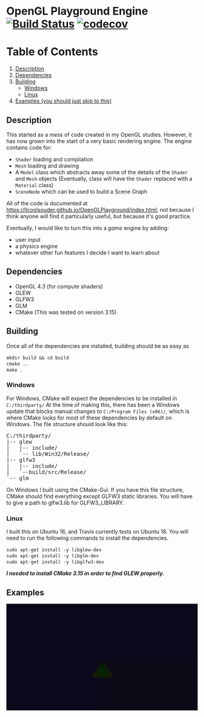 # OpenGL Playground Engine [![Build Status](https://travis-ci.org/Llcoolsouder/PlaygroundEngine.svg?branch=master)](https://travis-ci.org/Llcoolsouder/PlaygroundEngine) [![codecov](https://codecov.io/gh/Llcoolsouder/PlaygroundEngine/branch/master/graph/badge.svg)](https://codecov.io/gh/Llcoolsouder/PlaygroundEngine)

# Table of Contents
1. [Description](#description)
2. [Dependencies](#dependencies)
3. [Building](#building)
    - [Windows](#windows)
    - [Linux](#linux)
4. [Examples (you should just skip to this)](#examples)


## Description <a name="description"></a>
This started as a mess of code created in my OpenGL studies. However, it has now grown into the start of a very basic rendering engine.
The engine contains code for:
- `Shader` loading and compilation
- `Mesh` loading and drawing
- A `Model` class which abstracts away some of the details of the `Shader` and `Mesh` objects (Eventually, class will have the `Shader` replaced with a `Material` class)
- `SceneNode` which can be used to build a Scene Graph  

All of the code is documented at <https://llcoolsouder.github.io/OpenGLPlayground/index.html>;
not because I think anyone will find it particularly useful, but because it's
good practice.

Eventually, I would like to turn this into a *game* engine by adding:
- user input
- a physics engine
- whatever other fun features I decide I want to learn about

## Dependencies <a name="dependencies"></a>
- OpenGL 4.3 (for compute shaders)
- GLEW
- GLFW3
- GLM
- CMake (This was tested on version 3.15)

## Building <a name="building"></a>

Once all of the dependencies are installed, building should be as easy as
```
mkdir build && cd build
cmake ..
make .
```

### Windows <a name="windows"></a>
For Windows, CMake will expect the dependencies to be installed in `C:/thirdparty/`
At the time of making this, there has been a Windows update that blocks
manual changes to `C:/Program Files (x86)/`, which is where CMake looks for most
of these dependencies by default on Windows. The file structure should look like
this:

<pre>
C:/thirdparty/  
|-- glew  
|   |-- include/  
|   `-- lib/Win32/Release/  
|-- glfw3  
|   |-- include/  
|   `--build/src/Release/  
`-- glm  
</pre>

On Windows I built using the CMake-Gui. If you have this file structure,
CMake should find everything except GLFW3 static libraries. You will have
to give a path to glfw3.lib for GLFW3_LIBRARY.

### Linux <a name="linux"></a>
I built this on Ubuntu 16, and Travis currently tests on Ubuntu 18.
You will need to run the following commands to install the dependencies.
```
sudo apt-get install -y libglew-dev
sudo apt-get install -y libglm-dev
sudo apt-get install -y libglfw3-dev
```
***I needed to install CMake __3.15__ in order to find GLEW properly.***


## Examples <a name="examples"></a>
![alt text](https://github.com/Llcoolsouder/OpenGLPlayground/blob/master/samples/particle_attraction.gif "Particles simulated on compute shaders")
